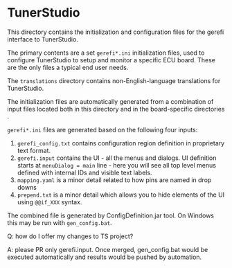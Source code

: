 # TunerStudio

This directory contains the initialization and configuration files for the
gerefi interface to TunerStudio.

The primary contents are a set ```gerefi*.ini``` initialization files, used to
configure TunerStudio to setup and monitor a specific ECU board.  These are
the only files a typical end user needs.

The ```translations``` directory contains non-English-language translations
for TunerStudio.

The initialization files are automatically generated from a combination
of input files located both in this directory and in the board-specific
directories .

```gerefi*.ini``` files are generated based on the following four inputs:
1) ```gerefi_config.txt``` contains configuration region definition in proprietary text format.
2) ```gerefi.input``` contains the UI - all the menus and dialogs. UI definition starts at ```menuDialog = main```
line - here you will see all top level menus defined with internal IDs and visible text labels.
3) ```mapping.yaml``` is a minor detail related to how pins are named in drop downs
4) ```prepend.txt``` is a minor detail which allows you to hide elements of the UI using ```@@if_XXX``` syntax.


The combined file is generated by ConfigDefinition.jar tool.
On Windows this may be run with ```gen_config.bat```.


Q: how do I offer my changes to TS project?

A: please PR only gerefi.input. Once merged, gen_config.bat would be executed automatically and results would be pushed by automation.
